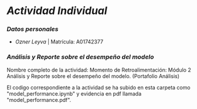 # *Actividad Individual*

### *Datos personales*
- *Ozner Leyva* | Matrícula: A01742377

### *Análisis y Reporte sobre el desempeño del modelo*

Nombre completo de la actividad: 
Momento de Retroalimentación: Módulo 2 Análisis y Reporte sobre el desempeño del modelo. (Portafolio Análisis)

El codigo correspondiente a la actividad se ha subido en esta carpeta como "model_performance.ipynb" y evidencia en pdf llamada "model_performance.pdf".
